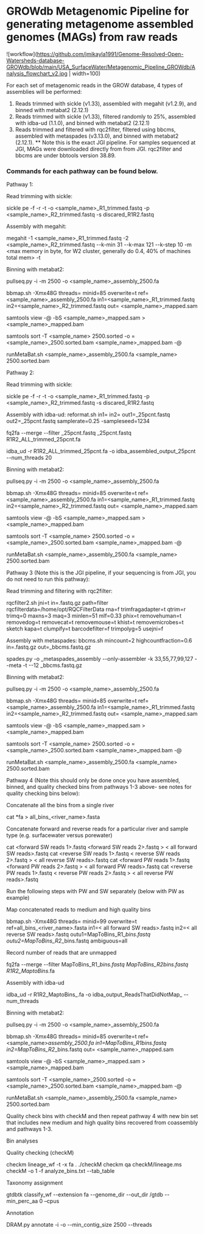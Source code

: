 # GROWdb Metagenomic Pipeline for generating metagenome assembled genomes (MAGs) from raw reads

![workflow](https://github.com/jmikayla1991/Genome-Resolved-Open-Watersheds-database-GROWdb/blob/main/USA_SurfaceWater/Metagenomic_Pipeline_GROWdb/Analysis_flowchart_v2.jpg | width=100)

For each set of metagenomic reads in the GROW database, 4 types of assemblies will be performed:

1. Reads trimmed with sickle (v1.33), assembled with megahit (v1.2.9), and binned with metabat2 (2.12.1)
2. Reads trimmed with sickle (v1.33), filtered randomly to 25%, assembled with idba-ud (1.1.0), and binned with metabat2 (2.12.1)
3. Reads trimmed and filtered with rqc2filter, filtered using bbcms, assembled with metaspades (v3.13.0), and binned with metabat2 (2.12.1). ** Note this is the exact JGI pipeline. For samples sequenced at JGI, MAGs were downloaded directly from from JGI. rqc2filter and bbcms are under bbtools version 38.89.

### Commands for each pathway can be found below. 

Pathway 1: 

Read trimming with sickle:

sickle pe -f <forward untrimmed reads>  -r <reverse untrimmed reads>   -t <sequencing platform> -o <sample_name>_R1_trimmed.fastq -p <sample_name>_R2_trimmed.fastq -s discared_R1R2.fastq

Assembly with megahit:

megahit -1 <sample_name>_R1_trimmed.fastq -2 <sample_name>_R2_trimmed.fastq --k-min 31 --k-max 121 --k-step 10 -m <max memory in byte, for W2 cluster, generally do 0.4, 40% of machines total mem>  -t <number of threads>

Binning with metabat2:

pullseq.py -i <assembly fasta> -m 2500 -o <sample_name>_assembly_2500.fa

bbmap.sh -Xmx48G threads=<number of threads> minid=85 overwrite=t ref=<sample_name>_assembly_2500.fa in1=<sample_name>_R1_trimmed.fastq in2=<sample_name>_R2_trimmed.fastq out= <sample_name>_mapped.sam

samtools view -@ <number of threads> -bS <sample_name>_mapped.sam > <sample_name>_mapped.bam

samtools sort -T <sample_name> 2500.sorted -o =<sample_name>_2500.sorted.bam <sample_name>_mapped.bam -@ <number of threads>

runMetaBat.sh <sample_name>_assembly_2500.fa <sample_name> 2500.sorted.bam

Pathway 2: 

Read trimming with sickle:

sickle pe -f <forward untrimmed reads>  -r <reverse untrimmed reads>   -t <sequencing platform> -o <sample_name>_R1_trimmed.fastq -p <sample_name>_R2_trimmed.fastq -s discared_R1R2.fastq

Assembly with idba-ud:
reformat.sh in1=<forward trimmed reads> in2=<reverse trimmed reads> out1=<forward trimmed reads>_25pcnt.fastq out2=<reverse trimmed reads>_25pcnt.fastq samplerate=0.25 -sampleseed=1234


fq2fa --merge --filter <forward trimmed reads>_25pcnt.fastq <reverse trimmed reads>_25pcnt.fastq R1R2_ALL_trimmed_25pcnt.fa

idba_ud -r R1R2_ALL_trimmed_25pcnt.fa -o idba_assembled_output_25pcnt --num_threads 20

Binning with metabat2:

pullseq.py -i <assembly fasta> -m 2500 -o <sample_name>_assembly_2500.fa

bbmap.sh -Xmx48G threads=<number of threads> minid=85 overwrite=t ref=<sample_name>_assembly_2500.fa in1=<sample_name>_R1_trimmed.fastq in2=<sample_name>_R2_trimmed.fastq out= <sample_name>_mapped.sam

samtools view -@ <number of threads> -bS <sample_name>_mapped.sam > <sample_name>_mapped.bam

samtools sort -T <sample_name> 2500.sorted -o =<sample_name>_2500.sorted.bam <sample_name>_mapped.bam -@ <number of threads>

runMetaBat.sh <sample_name>_assembly_2500.fa <sample_name> 2500.sorted.bam

Pathway 3 (Note this is the JGI pipeline, if your sequencing is from JGI, you do not need to run this pathway): 

Read trimming and filtering with rqc2filter:

rqcfilter2.sh jni=t in=<interleaved untrimmed reads>.fastq.gz path=filter  rqcfilterdata=/home/opt/RQCFilterData rna=f trimfragadapter=t qtrim=r trimq=0 maxns=3 maq=3 minlen=51 mlf=0.33 phix=t removehuman=t removedog=t removecat=t removemouse=t khist=t removemicrobes=t sketch kapa=t clumpify=t barcodefilter=f trimpolyg=5 usejni=f

Assembly with metaspades:
bbcms.sh mincount=2 highcountfraction=0.6 in=<interleaved trimmed and filtered reads>.fastq.gz out=<interleaved trimmed and filtered reads>_bbcms.fastq.gz

spades.py -o <sample name>_metaspades_assembly --only-assembler -k 33,55,77,99,127 --meta -t <number of threads> --12 <interleaved trimmed and filtered reads>_bbcms.fastq.gz

Binning with metabat2:

pullseq.py -i <assembly fasta> -m 2500 -o <sample_name>_assembly_2500.fa

bbmap.sh -Xmx48G threads=<number of threads> minid=85 overwrite=t ref=<sample_name>_assembly_2500.fa in1=<sample_name>_R1_trimmed.fastq in2=<sample_name>_R2_trimmed.fastq out= <sample_name>_mapped.sam

samtools view -@ <number of threads> -bS <sample_name>_mapped.sam > <sample_name>_mapped.bam

samtools sort -T <sample_name> 2500.sorted -o =<sample_name>_2500.sorted.bam <sample_name>_mapped.bam -@ <number of threads>

runMetaBat.sh <sample_name>_assembly_2500.fa <sample_name> 2500.sorted.bam

Pathway 4 (Note this should only be done once you have assembled, binned, and quality checked bins from pathways 1-3 above- see notes for quality checking bins below):

Concatenate all the bins from a single river

cat *fa > all_bins_<river_name>.fasta

Concatenate forward and reverse reads for a particular river and sample type (e.g. surfacewater versus porewater)

cat <forward SW reads 1>.fastq <forward SW reads 2>.fastq    > < all forward SW reads>.fastq
cat <reverse SW reads 1>.fastq < reverse SW reads 2>.fastq    > < all reverse SW reads>.fastq
cat <forward PW reads 1>.fastq <forward PW reads 2>.fastq    > < all forward PW reads>.fastq
cat <reverse PW reads 1>.fastq < reverse PW reads 2>.fastq    > < all reverse PW reads>.fastq

Run the following steps with PW and SW separately (below with PW as example)

Map concatenated reads to medium and high quality bins

bbmap.sh -Xmx48G threads=<number of threads> minid=99 overwrite=t ref=all_bins_<river_name>.fasta in1=< all forward SW reads>.fastq in2=< all reverse SW reads>.fastq outu1=MapToBins_R1_<number of bins>_bins.fastq outu2=MapToBins_R2_<number of bins>_bins.fastq ambiguous=all

Record number of reads that are unmapped

fq2fa --merge --filter MapToBins_R1_<number of bins>_bins.fastq MapToBins_R2_<number of bins>_bins.fastq R1R2_MaptoBins_<number of bins>.fa

Assembly with idba-ud

idba_ud -r R1R2_MaptoBins_<number of bins>.fa -o idba_output_ReadsThatDidNotMap_<number of bins> --num_threads <number of threads>

Binning with metabat2:

pullseq.py -i <assembly fasta> -m 2500 -o <sample_name>_assembly_2500.fa

bbmap.sh -Xmx48G threads=<number of threads> minid=85 overwrite=t ref=<sample_name>_assembly_2500.fa in1=MapToBins_R1_<number of bins>_bins.fastq in2=MapToBins_R2_<number of bins>_bins.fastq out= <sample_name>_mapped.sam

samtools view -@ <number of threads> -bS <sample_name>_mapped.sam > <sample_name>_mapped.bam

samtools sort -T <sample_name>_2500.sorted -o =<sample_name>_2500.sorted.bam <sample_name>_mapped.bam -@ <number of threads>

runMetaBat.sh <sample_name>_assembly_2500.fa <sample_name> 2500.sorted.bam

Quality check bins with checkM and then repeat pathway 4 with new bin set that includes new medium and high quality bins recovered from coassembly and pathways 1-3.

Bin analyses

Quality checking (checkM)

checkm lineage_wf -t <number of threads>  -x fa . ./checkM 
checkm qa checkM/lineage.ms checkM -o 1 -f analyze_bins.txt --tab_table

Taxonomy assignment

gtdbtk classify_wf --extension fa --genome_dir <genome dir> --out_dir <genome dir>/gtdb --min_perc_aa 0 –cpus <number of threads>

Annotation

DRAM.py annotate -i <bins> -o <output dir name>  --min_contig_size 2500 --threads <number of threads>

